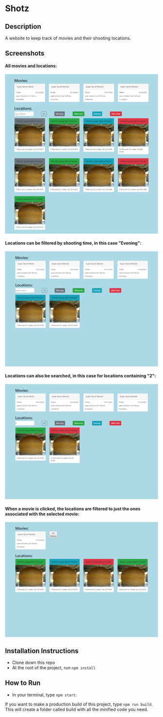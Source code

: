 # Shotz

## Description
A website to keep track of movies and their shooting locations.

## Screenshots
#### All movies and locations:
![A picture of the page showing all movies and locations](https://raw.githubusercontent.com/tilleraj/shotz/master/assets/images/screenshots/screenshot0.png)
#### Locations can be filtered by shooting time, in this case "Evening":
![A picture of the page showing all movies and just evening shooting locations](https://raw.githubusercontent.com/tilleraj/shotz/master/assets/images/screenshots/screenshot1.png)
#### Locations can also be searched, in this case for locations containing "2":
![A picture of the page showing all movies and just locations that contain the number two](https://raw.githubusercontent.com/tilleraj/shotz/master/assets/images/screenshots/screenshot2.png)
#### When a movie is clicked, the locations are filtered to just the ones associated with the selected movie:
![A picture of the page showing the single-movie view and just the locations attached to that movie](https://raw.githubusercontent.com/tilleraj/shotz/master/assets/images/screenshots/screenshot3.png)

## Installation Instructions
* Clone down this repo
* At the root of the project, run `npm install`


## How to Run
* In your terminal, type `npm start`.

If you want to make a production build of this project, type `npm run build`. This will create a folder called build with all the minified code you need.